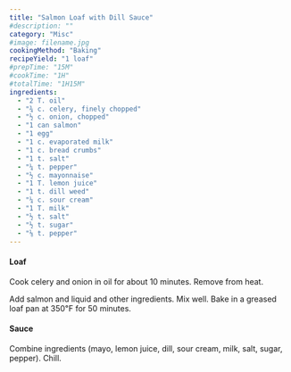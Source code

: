 ```yaml
---
title: "Salmon Loaf with Dill Sauce"
#description: ""
category: "Misc"
#image: filename.jpg
cookingMethod: "Baking"
recipeYield: "1 loaf"
#prepTime: "15M"
#cookTime: "1H"
#totalTime: "1H15M"
ingredients:
  - "2 T. oil"
  - "¾ c. celery, finely chopped"
  - "½ c. onion, chopped"
  - "1 can salmon"
  - "1 egg"
  - "1 c. evaporated milk"
  - "1 c. bread crumbs"
  - "1 t. salt"
  - "¼ t. pepper"
  - "½ c. mayonnaise"
  - "1 T. lemon juice"
  - "1 t. dill weed"
  - "¼ c. sour cream"
  - "1 T. milk"
  - "½ t. salt"
  - "½ t. sugar"
  - "⅛ t. pepper"
---
```


#### Loaf

Cook celery and onion in oil for about 10 minutes.
Remove from heat.

Add salmon and liquid and other ingredients. Mix well.
Bake in a greased loaf pan at 350℉ for 50 minutes.

#### Sauce

Combine ingredients (mayo, lemon juice, dill, sour cream, milk, salt, sugar, 
pepper). Chill.
